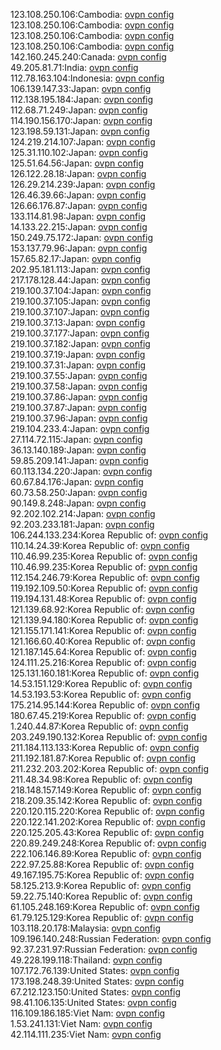 123.108.250.106:Cambodia: [ovpn config](vpn/123_108_250_106.ovpn)  
123.108.250.106:Cambodia: [ovpn config](vpn/123_108_250_106.ovpn)  
123.108.250.106:Cambodia: [ovpn config](vpn/123_108_250_106.ovpn)  
123.108.250.106:Cambodia: [ovpn config](vpn/123_108_250_106.ovpn)  
142.160.245.240:Canada: [ovpn config](vpn/142_160_245_240.ovpn)  
49.205.81.71:India: [ovpn config](vpn/49_205_81_71.ovpn)  
112.78.163.104:Indonesia: [ovpn config](vpn/112_78_163_104.ovpn)  
106.139.147.33:Japan: [ovpn config](vpn/106_139_147_33.ovpn)  
112.138.195.184:Japan: [ovpn config](vpn/112_138_195_184.ovpn)  
112.68.71.249:Japan: [ovpn config](vpn/112_68_71_249.ovpn)  
114.190.156.170:Japan: [ovpn config](vpn/114_190_156_170.ovpn)  
123.198.59.131:Japan: [ovpn config](vpn/123_198_59_131.ovpn)  
124.219.214.107:Japan: [ovpn config](vpn/124_219_214_107.ovpn)  
125.31.110.102:Japan: [ovpn config](vpn/125_31_110_102.ovpn)  
125.51.64.56:Japan: [ovpn config](vpn/125_51_64_56.ovpn)  
126.122.28.18:Japan: [ovpn config](vpn/126_122_28_18.ovpn)  
126.29.214.239:Japan: [ovpn config](vpn/126_29_214_239.ovpn)  
126.46.39.66:Japan: [ovpn config](vpn/126_46_39_66.ovpn)  
126.66.176.87:Japan: [ovpn config](vpn/126_66_176_87.ovpn)  
133.114.81.98:Japan: [ovpn config](vpn/133_114_81_98.ovpn)  
14.133.22.215:Japan: [ovpn config](vpn/14_133_22_215.ovpn)  
150.249.75.172:Japan: [ovpn config](vpn/150_249_75_172.ovpn)  
153.137.79.96:Japan: [ovpn config](vpn/153_137_79_96.ovpn)  
157.65.82.17:Japan: [ovpn config](vpn/157_65_82_17.ovpn)  
202.95.181.113:Japan: [ovpn config](vpn/202_95_181_113.ovpn)  
217.178.128.44:Japan: [ovpn config](vpn/217_178_128_44.ovpn)  
219.100.37.104:Japan: [ovpn config](vpn/219_100_37_104.ovpn)  
219.100.37.105:Japan: [ovpn config](vpn/219_100_37_105.ovpn)  
219.100.37.107:Japan: [ovpn config](vpn/219_100_37_107.ovpn)  
219.100.37.13:Japan: [ovpn config](vpn/219_100_37_13.ovpn)  
219.100.37.177:Japan: [ovpn config](vpn/219_100_37_177.ovpn)  
219.100.37.182:Japan: [ovpn config](vpn/219_100_37_182.ovpn)  
219.100.37.19:Japan: [ovpn config](vpn/219_100_37_19.ovpn)  
219.100.37.31:Japan: [ovpn config](vpn/219_100_37_31.ovpn)  
219.100.37.55:Japan: [ovpn config](vpn/219_100_37_55.ovpn)  
219.100.37.58:Japan: [ovpn config](vpn/219_100_37_58.ovpn)  
219.100.37.86:Japan: [ovpn config](vpn/219_100_37_86.ovpn)  
219.100.37.87:Japan: [ovpn config](vpn/219_100_37_87.ovpn)  
219.100.37.96:Japan: [ovpn config](vpn/219_100_37_96.ovpn)  
219.104.233.4:Japan: [ovpn config](vpn/219_104_233_4.ovpn)  
27.114.72.115:Japan: [ovpn config](vpn/27_114_72_115.ovpn)  
36.13.140.189:Japan: [ovpn config](vpn/36_13_140_189.ovpn)  
59.85.209.141:Japan: [ovpn config](vpn/59_85_209_141.ovpn)  
60.113.134.220:Japan: [ovpn config](vpn/60_113_134_220.ovpn)  
60.67.84.176:Japan: [ovpn config](vpn/60_67_84_176.ovpn)  
60.73.58.250:Japan: [ovpn config](vpn/60_73_58_250.ovpn)  
90.149.8.248:Japan: [ovpn config](vpn/90_149_8_248.ovpn)  
92.202.102.214:Japan: [ovpn config](vpn/92_202_102_214.ovpn)  
92.203.233.181:Japan: [ovpn config](vpn/92_203_233_181.ovpn)  
106.244.133.234:Korea Republic of: [ovpn config](vpn/106_244_133_234.ovpn)  
110.14.24.39:Korea Republic of: [ovpn config](vpn/110_14_24_39.ovpn)  
110.46.99.235:Korea Republic of: [ovpn config](vpn/110_46_99_235.ovpn)  
110.46.99.235:Korea Republic of: [ovpn config](vpn/110_46_99_235.ovpn)  
112.154.246.79:Korea Republic of: [ovpn config](vpn/112_154_246_79.ovpn)  
119.192.109.50:Korea Republic of: [ovpn config](vpn/119_192_109_50.ovpn)  
119.194.131.48:Korea Republic of: [ovpn config](vpn/119_194_131_48.ovpn)  
121.139.68.92:Korea Republic of: [ovpn config](vpn/121_139_68_92.ovpn)  
121.139.94.180:Korea Republic of: [ovpn config](vpn/121_139_94_180.ovpn)  
121.155.171.141:Korea Republic of: [ovpn config](vpn/121_155_171_141.ovpn)  
121.166.60.40:Korea Republic of: [ovpn config](vpn/121_166_60_40.ovpn)  
121.187.145.64:Korea Republic of: [ovpn config](vpn/121_187_145_64.ovpn)  
124.111.25.216:Korea Republic of: [ovpn config](vpn/124_111_25_216.ovpn)  
125.131.160.181:Korea Republic of: [ovpn config](vpn/125_131_160_181.ovpn)  
14.53.151.129:Korea Republic of: [ovpn config](vpn/14_53_151_129.ovpn)  
14.53.193.53:Korea Republic of: [ovpn config](vpn/14_53_193_53.ovpn)  
175.214.95.144:Korea Republic of: [ovpn config](vpn/175_214_95_144.ovpn)  
180.67.45.219:Korea Republic of: [ovpn config](vpn/180_67_45_219.ovpn)  
1.240.44.87:Korea Republic of: [ovpn config](vpn/1_240_44_87.ovpn)  
203.249.190.132:Korea Republic of: [ovpn config](vpn/203_249_190_132.ovpn)  
211.184.113.133:Korea Republic of: [ovpn config](vpn/211_184_113_133.ovpn)  
211.192.181.87:Korea Republic of: [ovpn config](vpn/211_192_181_87.ovpn)  
211.232.203.202:Korea Republic of: [ovpn config](vpn/211_232_203_202.ovpn)  
211.48.34.98:Korea Republic of: [ovpn config](vpn/211_48_34_98.ovpn)  
218.148.157.149:Korea Republic of: [ovpn config](vpn/218_148_157_149.ovpn)  
218.209.35.142:Korea Republic of: [ovpn config](vpn/218_209_35_142.ovpn)  
220.120.115.220:Korea Republic of: [ovpn config](vpn/220_120_115_220.ovpn)  
220.122.141.202:Korea Republic of: [ovpn config](vpn/220_122_141_202.ovpn)  
220.125.205.43:Korea Republic of: [ovpn config](vpn/220_125_205_43.ovpn)  
220.89.249.248:Korea Republic of: [ovpn config](vpn/220_89_249_248.ovpn)  
222.106.146.89:Korea Republic of: [ovpn config](vpn/222_106_146_89.ovpn)  
222.97.25.88:Korea Republic of: [ovpn config](vpn/222_97_25_88.ovpn)  
49.167.195.75:Korea Republic of: [ovpn config](vpn/49_167_195_75.ovpn)  
58.125.213.9:Korea Republic of: [ovpn config](vpn/58_125_213_9.ovpn)  
59.22.75.140:Korea Republic of: [ovpn config](vpn/59_22_75_140.ovpn)  
61.105.248.169:Korea Republic of: [ovpn config](vpn/61_105_248_169.ovpn)  
61.79.125.129:Korea Republic of: [ovpn config](vpn/61_79_125_129.ovpn)  
103.118.20.178:Malaysia: [ovpn config](vpn/103_118_20_178.ovpn)  
109.196.140.248:Russian Federation: [ovpn config](vpn/109_196_140_248.ovpn)  
92.37.231.97:Russian Federation: [ovpn config](vpn/92_37_231_97.ovpn)  
49.228.199.118:Thailand: [ovpn config](vpn/49_228_199_118.ovpn)  
107.172.76.139:United States: [ovpn config](vpn/107_172_76_139.ovpn)  
173.198.248.39:United States: [ovpn config](vpn/173_198_248_39.ovpn)  
67.212.123.150:United States: [ovpn config](vpn/67_212_123_150.ovpn)  
98.41.106.135:United States: [ovpn config](vpn/98_41_106_135.ovpn)  
116.109.186.185:Viet Nam: [ovpn config](vpn/116_109_186_185.ovpn)  
1.53.241.131:Viet Nam: [ovpn config](vpn/1_53_241_131.ovpn)  
42.114.111.235:Viet Nam: [ovpn config](vpn/42_114_111_235.ovpn)  
